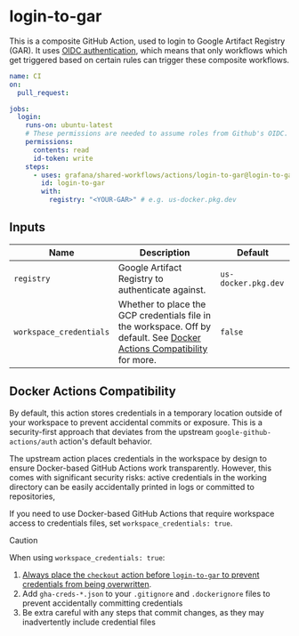 # login-to-gar

This is a composite GitHub Action, used to login to Google Artifact Registry
(GAR). It uses [OIDC authentication], which means that only workflows which get
triggered based on certain rules can trigger these composite workflows.

<!-- x-release-please-start-version -->

```yaml
name: CI
on:
  pull_request:

jobs:
  login:
    runs-on: ubuntu-latest
    # These permissions are needed to assume roles from Github's OIDC.
    permissions:
      contents: read
      id-token: write
    steps:
      - uses: grafana/shared-workflows/actions/login-to-gar@login-to-gar/v1.0.1
        id: login-to-gar
        with:
          registry: "<YOUR-GAR>" # e.g. us-docker.pkg.dev
```

<!-- x-release-please-end-version -->

[OIDC authentication]: https://docs.github.com/en/actions/deployment/security-hardening-your-deployments/about-security-hardening-with-openid-connect

## Inputs

| Name                    | Description                                                                                                              | Default             |
| ----------------------- | ------------------------------------------------------------------------------------------------------------------------ | ------------------- |
| `registry`              | Google Artifact Registry to authenticate against.                                                                        | `us-docker.pkg.dev` |
| `workspace_credentials` | Whether to place the GCP credentials file in the workspace. Off by default. See [Docker Actions Compatibility] for more. | `false`             |

[Docker Actions Compatibility]: #docker-actions-compatibility

## Docker Actions Compatibility

By default, this action stores credentials in a temporary location outside of
your workspace to prevent accidental commits or exposure. This is a
security-first approach that deviates from the upstream
`google-github-actions/auth` action's default behavior.

The upstream action places credentials in the workspace by design to ensure
Docker-based GitHub Actions work transparently. However, this comes with
significant security risks: active credentials in the working directory can be
easily accidentally printed in logs or committed to repositories,

If you need to use Docker-based GitHub Actions that require workspace access to
credentials files, set `workspace_credentials: true`.

> [!CAUTION]
> When using `workspace_credentials: true`:
>
> 1. [Always place the `checkout` action before `login-to-gar` to prevent
>    credentials from being overwritten][checkout-before-login].
> 2. Add `gha-creds-*.json` to your `.gitignore` and `.dockerignore` files to
>    prevent accidentally committing credentials
> 3. Be extra careful with any steps that commit changes, as they may
>    inadvertently include credential files

[checkout-before-login]: https://github.com/google-github-actions/auth/blob/0920706a19e9d22c3d0da43d1db5939c6ad837a8/README.md#prerequisites
